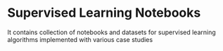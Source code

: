 # Supervised Learning Notebooks
It contains collection of notebooks and datasets for supervised learning algorithms implemented with various  case studies
